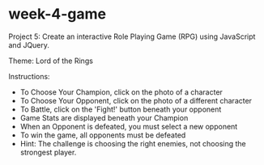 # week-4-game

Project 5: Create an interactive Role Playing Game (RPG) using JavaScript and JQuery.

Theme: Lord of the Rings

Instructions:
  - To Choose Your Champion, click on the photo of a character
  - To Choose Your Opponent, click on the photo of a different character
  - To Battle, click on the 'Fight!' button beneath your opponent
  - Game Stats are displayed beneath your Champion
  - When an Opponent is defeated, you must select a new opponent
  - To win the game, all opponents must be defeated
  - Hint: The challenge is choosing the right enemies, not choosing the strongest player.
